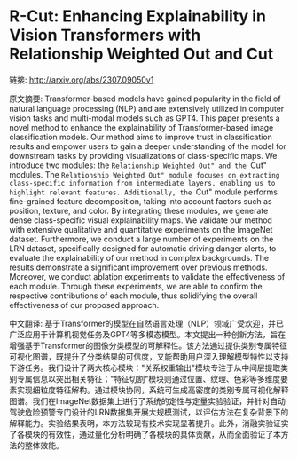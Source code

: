 # R-Cut: Enhancing Explainability in Vision Transformers with Relationship Weighted Out and Cut

链接: http://arxiv.org/abs/2307.09050v1

原文摘要:
Transformer-based models have gained popularity in the field of natural
language processing (NLP) and are extensively utilized in computer vision tasks
and multi-modal models such as GPT4. This paper presents a novel method to
enhance the explainability of Transformer-based image classification models.
Our method aims to improve trust in classification results and empower users to
gain a deeper understanding of the model for downstream tasks by providing
visualizations of class-specific maps. We introduce two modules: the
``Relationship Weighted Out" and the ``Cut" modules. The ``Relationship
Weighted Out" module focuses on extracting class-specific information from
intermediate layers, enabling us to highlight relevant features. Additionally,
the ``Cut" module performs fine-grained feature decomposition, taking into
account factors such as position, texture, and color. By integrating these
modules, we generate dense class-specific visual explainability maps. We
validate our method with extensive qualitative and quantitative experiments on
the ImageNet dataset. Furthermore, we conduct a large number of experiments on
the LRN dataset, specifically designed for automatic driving danger alerts, to
evaluate the explainability of our method in complex backgrounds. The results
demonstrate a significant improvement over previous methods. Moreover, we
conduct ablation experiments to validate the effectiveness of each module.
Through these experiments, we are able to confirm the respective contributions
of each module, thus solidifying the overall effectiveness of our proposed
approach.

中文翻译:
基于Transformer的模型在自然语言处理（NLP）领域广受欢迎，并已广泛应用于计算机视觉任务及GPT4等多模态模型。本文提出一种创新方法，旨在增强基于Transformer的图像分类模型的可解释性。该方法通过提供类别专属特征可视化图谱，既提升了分类结果的可信度，又能帮助用户深入理解模型特性以支持下游任务。我们设计了两大核心模块："关系权重输出"模块专注于从中间层提取类别专属信息以突出相关特征；"特征切割"模块则通过位置、纹理、色彩等多维度要素实现细粒度特征解构。通过模块协同，系统可生成高密度的类别专属可视化解释图谱。我们在ImageNet数据集上进行了系统的定性与定量实验验证，并针对自动驾驶危险预警专门设计的LRN数据集开展大规模测试，以评估方法在复杂背景下的解释能力。实验结果表明，本方法较现有技术实现显著提升。此外，消融实验证实了各模块的有效性，通过量化分析明确了各模块的具体贡献，从而全面验证了本方法的整体效能。
